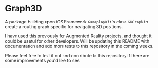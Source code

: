 # Graph3D

A package building upon iOS Framework `GameplayKit`'s class  `GKGraph` to create a routing graph specific for navigating 3D positions.

I have used this previously for Augmented Reality projects, and thought it could be useful for other developers. Will be updating this README with documentation and add more tests to this repository in the coming weeks.

Please feel free to test it out and contribute to this repository if there are some improvements you'd like to see.
